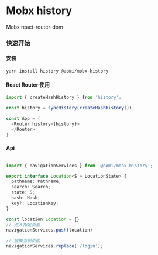# Mobx history

Mobx react-router-dom

### 快速开始

#### 安装

```
yarn install history @aomi/mobx-history
```

#### React Router 使用

```typescript jsx
import { createHashHistory } from 'history';

const history = syncHistory(createHashHistory());

const App = (
  <Router history={history}>
  </Router>
)
```

#### Api

```typescript

import { navigationServices } from '@aomi/mobx-history';

export interface Location<S = LocationState> {
  pathname: Pathname;
  search: Search;
  state: S;
  hash: Hash;
  key?: LocationKey;
}

const location:Location = {}
// 进入指定页面
navigationServices.push(location)

// 替换当前页面
navigationServices.replace('/login');

```
